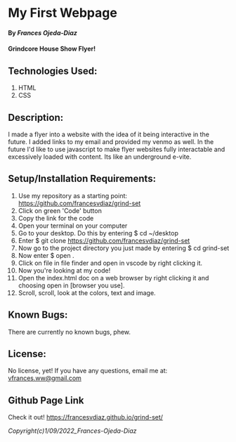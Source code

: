 # My First Webpage
#### By *Frances Ojeda-Diaz*
#### Grindcore House Show Flyer!

## Technologies Used:
1. HTML
2. CSS

## Description:
I made a flyer into a website with the idea of it being interactive in the future. I added links to my email and provided my venmo as well. In the future I'd like to use javascript to make flyer websites fully interactable and excessively loaded with content. Its like an underground e-vite.

## Setup/Installation Requirements:
1. Use my repository as a starting point: https://github.com/francesvdiaz/grind-set
2. Click on green 'Code' button
3. Copy the link for the code
4. Open your terminal on your computer
5. Go to your desktop. Do this by entering $ cd ~/desktop
6. Enter $ git clone https://github.com/francesvdiaz/grind-set
7. Now go to the project directory you just made by entering $ cd grind-set
8. Now enter $ open .
9. Click on file in file finder and open in vscode by right clicking it.
10. Now you're looking at my code!
11. Open the index.html doc on a web browser by right clicking it and choosing open in [browser you use].
12. Scroll, scroll, look at the colors, text and image.

## Known Bugs:
There are currently no known bugs, phew.

## License:
No license, yet! If you have any questions, email me at: vfrances.ww@gmail.com

## Github Page Link
Check it out! https://francesvdiaz.github.io/grind-set/

*Copyright(c)_1/09/2022_Frances-Ojeda-Diaz_*

